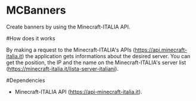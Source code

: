 # MCBanners
Create banners by using the Minecraft-ITALIA API.

#How does it works

By making a request to the Minecraft-ITALIA's APIs (https://api.minecraft-italia.it) the application gets informations
about the desired server.
You can get the position, the IP and the name on the Minecraft-ITALIA's server list (https://minecraft-italia.it/lista-server-italiani).

#Dependencies

- Minecraft-ITALIA API (https://api-minecraft-italia.it).
